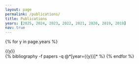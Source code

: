 ```yaml
---
layout: page
permalink: /publications/
title: Publications
years: [2025, 2024, 2023, 2022, 2021, 2020, 2019, 2018]
nav: true
---
```


<div class="publications">

{% for y in page.years %}
  <div class="year">{{y}}</div>
  {% bibliography -f papers -q @*[year={{y}}]* %}
{% endfor %}

</div>